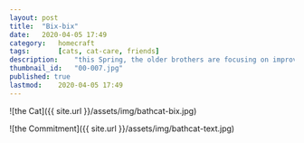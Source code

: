 ```yaml
---
layout: post
title: 	"Bix-bix"
date:	2020-04-05 17:49
category:	homecraft
tags:		[cats, cat-care, friends] 
description: 	"this Spring, the older brothers are focusing on improving their health. A thought: 'A cat's health is indicated in its fur as well as influenced by it. Improve the coat, fix the bloat.'"
thumbnail_id:	"00-007.jpg"
published: true
lastmod:	2020-04-05 17:49
---
```


![the Cat]({{ site.url }}/assets/img/bathcat-bix.jpg)

![the Commitment]({{ site.url }}/assets/img/bathcat-text.jpg)


